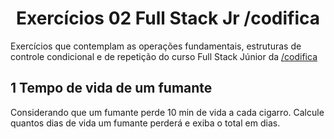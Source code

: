 <h1 align='center'>Exercícios 02 Full Stack Jr /codifica</h1>
Exercícios que contemplam as operações fundamentais, estruturas de controle condicional e de repetição do curso Full Stack Júnior da <a href="https://codificaedu.com.br" target="_blank">/codifica</a>

## 1 Tempo de vida de um fumante
Considerando que um fumante perde 10 min de vida a cada cigarro.
Calcule quantos dias de vida um fumante perderá e exiba o total em dias.
